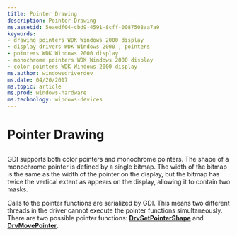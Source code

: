 ```yaml
---
title: Pointer Drawing
description: Pointer Drawing
ms.assetid: 5eaedf04-cbd9-4591-8cff-0087508aa7a9
keywords:
- drawing pointers WDK Windows 2000 display
- display drivers WDK Windows 2000 , pointers
- pointers WDK Windows 2000 display
- monochrome pointers WDK Windows 2000 display
- color pointers WDK Windows 2000 display
ms.author: windowsdriverdev
ms.date: 04/20/2017
ms.topic: article
ms.prod: windows-hardware
ms.technology: windows-devices
---
```


# Pointer Drawing


## <span id="ddk_pointer_drawing_gg"></span><span id="DDK_POINTER_DRAWING_GG"></span>


GDI supports both color pointers and monochrome pointers. The shape of a monochrome pointer is defined by a single bitmap. The width of the bitmap is the same as the width of the pointer on the display, but the bitmap has twice the vertical extent as appears on the display, allowing it to contain two masks.

Calls to the pointer functions are serialized by GDI. This means two different threads in the driver cannot execute the pointer functions simultaneously. There are two possible pointer functions: [**DrvSetPointerShape**](https://msdn.microsoft.com/library/windows/hardware/ff556289) and [**DrvMovePointer**](https://msdn.microsoft.com/library/windows/hardware/ff556248).

 

 





